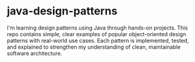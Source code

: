 # java-design-patterns
I'm learning design patterns using Java through hands-on projects. This repo contains simple, clear examples of popular object-oriented design patterns with real-world use cases. Each pattern is implemented, tested, and explained to strengthen my understanding of clean, maintainable software architecture.
